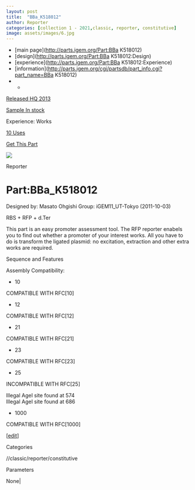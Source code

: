 ```yaml
---
layout: post
title:  "BBa_K518012"
author: Reporter
categories: [collection 1 - 2021,classic, reporter, constitutive] 
image: assets/images/6.jpg
---
```



  * [main page](http://parts.igem.org/Part:BBa K518012)
  * [design](http://parts.igem.org/Part:BBa K518012:Design)
  * [experience](http://parts.igem.org/Part:BBa K518012:Experience)
  * [information](http://parts.igem.org/cgi/partsdb/part_info.cgi?part_name=BBa K518012)
  *   * 

[Released HQ 2013](http://parts.igem.org/Help:Part_Status_Box)

[Sample In stock](http://parts.igem.org/Help:Part_Status_Box)

Experience: Works

[10 Uses](http://parts.igem.org/partsdb/uses.cgi?part=BBa_K518012)

[ Get This Part](http://parts.igem.org/partsdb/get_part.cgi?part=BBa_K518012)

![](http://parts.igem.org/images/partbypart/icon_reporter.png)

Reporter

# Part:BBa_K518012

Designed by: Masato Ohgishi   Group: iGEM11_UT-Tokyo   (2011-10-03)

RBS + RFP + d.Ter

This part is an easy promoter assessment tool. The RFP reporter enabels you to
find out whether a promoter of your interest works. All you have to do is
transform the ligated plasmid: no excitation, extraction and other extra works
are required.

Sequence and Features

  

Assembly Compatibility:

  * 10

COMPATIBLE WITH RFC[10]

  * 12

COMPATIBLE WITH RFC[12]

  * 21

COMPATIBLE WITH RFC[21]

  * 23

COMPATIBLE WITH RFC[23]

  * 25

INCOMPATIBLE WITH RFC[25]

Illegal AgeI site found at 574  
Illegal AgeI site found at 686  

  * 1000

COMPATIBLE WITH RFC[1000]

  

[[edit](http://parts.igem.org/partsdb/part_info.cgi?part_name=BBa_K518012)]

Categories

//classic/reporter/constitutive

Parameters

None|


